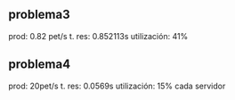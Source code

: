 ## problema3
prod: 0.82 pet/s
t. res: 0.852113s
utilización: 41%

## problema4
prod: 20pet/s
t. res: 0.0569s
utilización: 15% cada servidor
